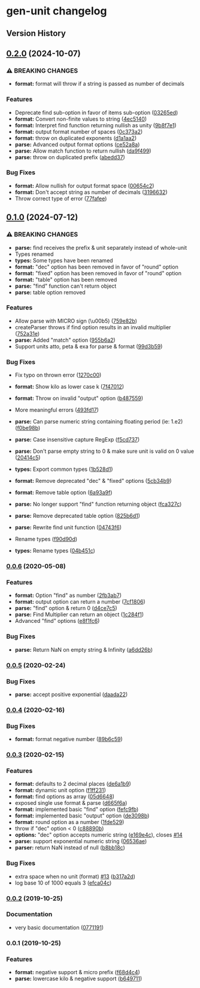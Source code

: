 # gen-unit changelog

## Version History

## [0.2.0](https://github.com/manferlo81/gen-unit/compare/v0.1.0...v0.2.0) (2024-10-07)


### ⚠ BREAKING CHANGES

* **format:** format will throw if a string is passed as number of decimals

### Features

* Deprecate find sub-option in favor of items sub-option ([03265ed](https://github.com/manferlo81/gen-unit/commit/03265ed79989dde37088fdda3225f047f2ee7dd5))
* **format:** Convert non-finite values to string ([4ec5140](https://github.com/manferlo81/gen-unit/commit/4ec514033a207c8860e0b5ab3c140b9c3e85535d))
* **format:** Interpret find function returning nullish as unity ([9b8f7e1](https://github.com/manferlo81/gen-unit/commit/9b8f7e1c451b2f33c4b01a891ce7a646901ae8a9))
* **format:** output format number of spaces ([0c373a2](https://github.com/manferlo81/gen-unit/commit/0c373a20021ef01381d650c4323d1af84cfd2631))
* **format:** throw on duplicated exponents ([d1a1aa2](https://github.com/manferlo81/gen-unit/commit/d1a1aa23f9b7d54f7bac23e0a94d8d1dbd869d7a))
* **parse:** Advanced output format options ([ce52a8a](https://github.com/manferlo81/gen-unit/commit/ce52a8aae1bc4935a4f2b2765688d92991717c5e))
* **parse:** Allow match function to return nullish ([da9f499](https://github.com/manferlo81/gen-unit/commit/da9f4999221b7666e0f9e7ddc79f5d4fdb552eaf))
* **parse:** throw on duplicated prefix ([abedd37](https://github.com/manferlo81/gen-unit/commit/abedd376cc40d8f48b8846db91142cac93afeafb))


### Bug Fixes

* **format:** Allow nullish for output format space ([00654c2](https://github.com/manferlo81/gen-unit/commit/00654c25fb86dd9f5084ecf45504a1bdcade666c))
* **format:** Don't accept string as number of decimals ([3196632](https://github.com/manferlo81/gen-unit/commit/31966321dffc7d406d104e0b15d8b72707a6c3d2))
* Throw correct type of error ([77fafee](https://github.com/manferlo81/gen-unit/commit/77fafeeca060e8af72718504c00a0173b931d3be))

## [0.1.0](https://github.com/manferlo81/gen-unit/compare/v0.0.6...v0.1.0) (2024-07-12)

### ⚠ BREAKING CHANGES

* **parse:** find receives the prefix & unit separately instead of whole-unit
* Types renamed
* **types:** Some types have been renamed
* **format:** "dec" option has been removed in favor of "round" option
* **format:** "fixed" option has been removed in favor of "round" option
* **format:** "table" option has been removed
* **parse:** "find" function can't return object
* **parse:** table option removed

### Features

* Allow parse with MICRO sign (\u00b5) ([759e82b](https://github.com/manferlo81/gen-unit/commit/759e82b164865a44fa75f122bd60babbda017743))
* createParser throws if find option results in an invalid multiplier ([752a31e](https://github.com/manferlo81/gen-unit/commit/752a31e7ea9416e96a25939465037f0d7c1b4344))
* **parse:** Added "match" option ([955b6a2](https://github.com/manferlo81/gen-unit/commit/955b6a2a9bab6f1e04ad15df583f3350e65fb1da))
* Support units atto, peta & exa for parse & format ([99d3b59](https://github.com/manferlo81/gen-unit/commit/99d3b59dd0c63db7611330e9db0a031460ec1c02))

### Bug Fixes

* Fix typo on thrown error ([1270c00](https://github.com/manferlo81/gen-unit/commit/1270c0019f34d52fc6ffd8f2cc84411433daeab3))
* **format:** Show kilo as lower case k ([7f47012](https://github.com/manferlo81/gen-unit/commit/7f47012c3281d782152df2f07fdbe9023269f77d))
* **format:** Throw on invalid "output" option ([b487559](https://github.com/manferlo81/gen-unit/commit/b487559e83c387f9a9d199a2e7c59f92668b5582))
* More meaningful errors ([493fd17](https://github.com/manferlo81/gen-unit/commit/493fd17d518c8084ff03b2a30df33115d6949a7e))
* **parse:** Can parse numeric string containing floating period (ie: 1.e2) ([f0be98b](https://github.com/manferlo81/gen-unit/commit/f0be98b8f7c2a5dae0393c7a08370e92cea8b4d9))
* **parse:** Case insensitive capture RegExp ([f5cd737](https://github.com/manferlo81/gen-unit/commit/f5cd737fb6847d54f142b7a2a2df06c082ecb7db))
* **parse:** Don't parse empty string to 0 & make sure unit is valid on 0 value ([20414c5](https://github.com/manferlo81/gen-unit/commit/20414c5a3c213e64899190c45b10e0f12039b35a))
* **types:** Export common types ([1b528d1](https://github.com/manferlo81/gen-unit/commit/1b528d1c71e27f27e71f75d4c0bda268cafbd3ba))

* **format:** Remove deprecated "dec" & "fixed" options ([5cb34b9](https://github.com/manferlo81/gen-unit/commit/5cb34b9ed5d0f9c30a4596e768274e0d6ee95a8c))
* **format:** Remove table option ([6a93a9f](https://github.com/manferlo81/gen-unit/commit/6a93a9f36edebc3b854166bac4b2cb1ffc7ba8ea))
* **parse:** No longer support "find" function returning object ([fca327c](https://github.com/manferlo81/gen-unit/commit/fca327c829e4ce1ab0240ffffd5cf0a8d65a987f))
* **parse:** Remove deprecated table option ([825b6d1](https://github.com/manferlo81/gen-unit/commit/825b6d1b08c34bfb6236fbf7d0cbd36b14637dc9))
* **parse:** Rewrite find unit function ([04743f6](https://github.com/manferlo81/gen-unit/commit/04743f635b0dacbb0bfba3e3897b5f57a633deb1))
* Rename types ([f90d90d](https://github.com/manferlo81/gen-unit/commit/f90d90d1924e87bdcc964be52c88cd2f38827095))
* **types:** Rename types ([04b451c](https://github.com/manferlo81/gen-unit/commit/04b451c65e89daa3cdf026d719f097fb30678210))

### [0.0.6](https://github.com/manferlo81/gen-unit/compare/v0.0.5...v0.0.6) (2020-05-08)

### Features

* **format:** Option "find" as number ([2fb3ab7](https://github.com/manferlo81/gen-unit/commit/2fb3ab7db02a21edba4cfc6666b0ea4e9f9bd624))
* **format:** output option can return a number ([7cf1806](https://github.com/manferlo81/gen-unit/commit/7cf18065ec4ae22909fa7fbde223f038e8cebbe1))
* **parse:** "find" option & return 0 ([d4ce7c5](https://github.com/manferlo81/gen-unit/commit/d4ce7c587441a7d21f544baf6dbdf55d82183947))
* **parse:** Find Multiplier can return an object ([1c284f1](https://github.com/manferlo81/gen-unit/commit/1c284f196d172583c154ebde3b7f28c88bbbf69f))
* Advanced "find" options ([e8f1fc6](https://github.com/manferlo81/gen-unit/commit/e8f1fc6454e7b636903927e3d9798c0fea524d8d))

### Bug Fixes

* **parse:** Return NaN on empty string & Infinity ([a6dd26b](https://github.com/manferlo81/gen-unit/commit/a6dd26bf064328ff4bd1b48b56ebfc06651ce3e5))

### [0.0.5](https://github.com/manferlo81/gen-unit/compare/v0.0.4...v0.0.5) (2020-02-24)

### Bug Fixes

* **parse:** accept positive exponential ([daada22](https://github.com/manferlo81/gen-unit/commit/daada2215b7b06c7de519e7b9651b7a39da9e215))

### [0.0.4](https://github.com/manferlo81/gen-unit/compare/v0.0.3...v0.0.4) (2020-02-16)

### Bug Fixes

* **format:** format negative number ([89b6c59](https://github.com/manferlo81/gen-unit/commit/89b6c59efe6c08e7926b684e2f05cce2bf4d155e))

### [0.0.3](https://github.com/manferlo81/gen-unit/compare/v0.0.2...v0.0.3) (2020-02-15)

### Features

* **format:**  defaults to 2 decimal places ([de6a1b9](https://github.com/manferlo81/gen-unit/commit/de6a1b9c82909d19a3a78e86a90e009c3a33b101))
* **format:** dynamic unit option ([f1ff231](https://github.com/manferlo81/gen-unit/commit/f1ff231ff045fa917f17a15619a0f9a3197d492b))
* **format:** find options as array ([05d6648](https://github.com/manferlo81/gen-unit/commit/05d6648eb817ff51ee60ee8c6e50df03b6c719c1))
* exposed single use format & parse ([d665f6a](https://github.com/manferlo81/gen-unit/commit/d665f6a0f126060578e550bac954aa0c3e803026))
* **format:** implemented basic "find" option ([fefc9fb](https://github.com/manferlo81/gen-unit/commit/fefc9fb4dbdbb9dec97de9764ea3104cfaa599f3))
* **format:** implemented basic "output" option ([de3098b](https://github.com/manferlo81/gen-unit/commit/de3098b546fb7fb869df7d204a4092cc74488114))
* **format:** round option as a number ([1fde529](https://github.com/manferlo81/gen-unit/commit/1fde5297dfe65e1e577219de9dc94151cb4dbe70))
* throw if "dec" option < 0 ([c88890b](https://github.com/manferlo81/gen-unit/commit/c88890bcc62fadb2ed734a3b6264c3af7a59a8a9))
* **options:** "dec" option accepts numeric string ([e169e4c](https://github.com/manferlo81/gen-unit/commit/e169e4c61929d9f8baf54b9c786d850b133b9320)), closes [#14](https://github.com/manferlo81/gen-unit/issues/14)
* **parse:** support exponential numeric string ([06536ae](https://github.com/manferlo81/gen-unit/commit/06536aeb6d0a1fcd10379b2629142c910b123911))
* **parser:** return NaN instead of null ([b8bb18c](https://github.com/manferlo81/gen-unit/commit/b8bb18cf919e5ec4f6aba2c48a582a4d8988651c))

### Bug Fixes

* extra space when no unit (format) [#13](https://github.com/manferlo81/gen-unit/issues/13) ([b317a2d](https://github.com/manferlo81/gen-unit/commit/b317a2d74df5c50ca158d596885aa5ec5884774e))
* log base 10 of 1000 equals 3 ([efca04c](https://github.com/manferlo81/gen-unit/commit/efca04c3c75f07a892c2c3b5b126ba672b05598f))

### [0.0.2](https://github.com/manferlo81/gen-unit/compare/v0.0.1...v0.0.2) (2019-10-25)

### Documentation

* very basic documentation ([0771191](https://github.com/manferlo81/gen-unit/commit/077119188767ad2d9ee0d1458519f2bb1bae7a88))

### 0.0.1 (2019-10-25)

### Features

* **format:** negative support & micro prefix ([f68d4c4](https://github.com/manferlo81/gen-unit/commit/f68d4c49e51a5b1d308007ce10fb79ef65da8eda))
* **parse:** lowercase kilo & negative support ([b649711](https://github.com/manferlo81/gen-unit/commit/b6497110fe2d9c5b7584e4f00a56d7efbca092a8))
